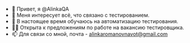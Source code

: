 - 👋 Привет, я @AlinkaQA
- 👀 Меня интересует всё, что связано с тестированием.
- 🌱 В настоящее время обучаюсь на автоматизацию тестирования.
- 👩‍💻 Открыта к предложениям по работе на вакансию тестировщика.
- 📫 Для связи со мной, почта - alinkaromanovnavot@gmail.com

